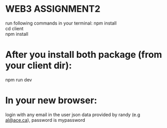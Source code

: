 ﻿# WEB3 ASSIGNMENT2

run following commands in your terminal:
npm install <br />
cd client <br />
npm install <br />


# After you install both package (from your client dir):
npm run dev

# In your new browser:
login with any email in the user json data provided by randy (e.g al@ace.ca), password is mypassword

